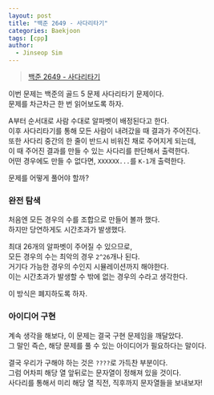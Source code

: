 ```yaml
---
layout: post
title: "백준 2649 - 사다리타기"
categories: Baekjoon
tags: [cpp]
author:
  - Jinseop Sim
---
```

> [백준 2649 - 사다리타기](https://www.acmicpc.net/problem/2649)

이번 문제는 백준의 골드 5 문제 사다리타기 문제이다.  
문제를 차근차근 한 번 읽어보도록 하자.  

A부터 순서대로 사람 수대로 알파벳이 배정된다고 한다.  
이후 사다리타기를 통해 모든 사람이 내려갔을 때 결과가 주어진다.  
또한 사다리 중간의 한 줄이 반드시 비워진 채로 주어지게 되는데,  
이 때 주어진 결과를 만들 수 있는 사다리를 판단해서 출력한다.  
어떤 경우에도 만들 수 없다면, ```XXXXXX...```를 ```K-1```개 출력한다.  

문제를 어떻게 풀어야 할까?  

### 완전 탐색
처음엔 모든 경우의 수를 조합으로 만들어 볼까 했다.  
하지만 당연하게도 시간초과가 발생했다.  

최대 26개의 알파벳이 주어질 수 있으므로,  
모든 경우의 수는 최악의 경우 ```2^26```개나 된다.  
거기다 가능한 경우의 수인지 시뮬레이션까지 해야한다.  
이는 시간초과가 발생할 수 밖에 없는 경우의 수라고 생각한다.  

이 방식은 폐지하도록 하자.  

### 아이디어 구현
계속 생각을 해보다, 이 문제는 결국 구현 문제임을 깨달았다.  
그 말인 즉슨, 해당 문제를 풀 수 있는 아이디어가 필요하다는 말이다.  

결국 우리가 구해야 하는 것은 ```????```로 가득찬 부분이다.  
그럼 어차피 해당 열 앞뒤로는 문자열이 정해져 있을 것이다.  
사다리를 통해서 미리 해당 열 직전, 직후까지 문자열들을 보내보자!  

